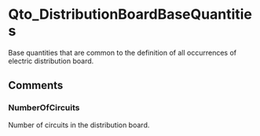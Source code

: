 # Qto_DistributionBoardBaseQuantities

Base quantities that are common to the definition of all occurrences of electric distribution board.
<!-- end of short definition -->

## Comments

### NumberOfCircuits

Number of circuits in the distribution board.

